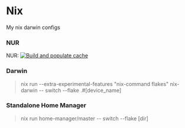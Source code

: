 # Nix
My nix darwin configs

### NUR
NUR: [![Build and populate cache](https://github.com/harukafractus/nix/actions/workflows/nur-build.yml/badge.svg)](https://github.com/harukafractus/nix/actions/workflows/nur-build.yml)


### Darwin
> nix run --extra-experimental-features "nix-command flakes" nix-darwin -- switch --flake .#[device_name]

### Standalone Home Manager
> nix run home-manager/master -- switch --flake [dir]
